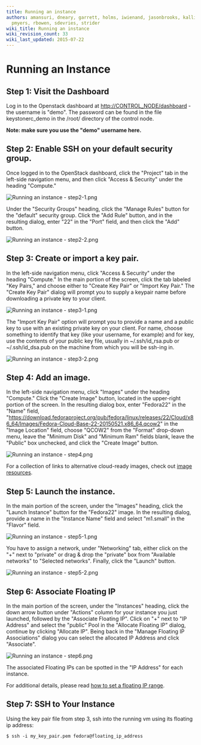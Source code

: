 ```yaml
---
title: Running an instance
authors: amansuri, dneary, garrett, holms, iwienand, jasonbrooks, kallies, mattdm,
  pmyers, rbowen, sdevries, strider
wiki_title: Running an instance
wiki_revision_count: 33
wiki_last_updated: 2015-07-22
---
```


# Running an Instance

## Step 1: Visit the Dashboard

Log in to the Openstack dashboard at <http://CONTROL_NODE/dashboard> - the username is "demo". The password can be found in the file keystonerc_demo in the /root/ directory of the control node.

**Note: make sure you use the "demo" username here.**

## Step 2: Enable SSH on your default security group.

Once logged in to the OpenStack dashboard, click the "Project" tab in the left-side navigation menu, and then click "Access & Security" under the heading "Compute."

![](Runninganinstance-step2-1.png "Running an instance - step2-1.png")

Under the "Security Groups" heading, click the "Manage Rules" button for the "default" security group. Click the "Add Rule" button, and in the resulting dialog, enter "22" in the "Port" field, and then click the "Add" button.

![](Runninganinstance-step2-2.png "Running an instance - step2-2.png")

## Step 3: Create or import a key pair.

In the left-side navigation menu, click "Access & Security" under the heading "Compute." In the main portion of the screen, click the tab labeled "Key Pairs," and choose either to "Create Key Pair" or "Import Key Pair." The "Create Key Pair" dialog will prompt you to supply a keypair name before downloading a private key to your client.

![](Runninganinstance-step3-1.png "Running an instance - step3-1.png")

The "Import Key Pair" option will prompt you to provide a name and a public key to use with an existing private key on your client. For name, choose something to identify that key (like your username, for example) and for key, use the contents of your public key file, usually in ~/.ssh/id_rsa.pub or ~/.ssh/id_dsa.pub on the machine from which you will be ssh-ing in.

![](Runninganinstance-step3-2.png "Running an instance - step3-2.png")

## Step 4: Add an image.

In the left-side navigation menu, click "Images" under the heading "Compute." Click the "Create Image" button, located in the upper-right portion of the screen. In the resulting dialog box, enter "Fedora22" in the "Name" field, "[<https://download.fedoraproject.org/pub/fedora/linux/releases/22/Cloud/x86_64/Images/Fedora-Cloud-Base-22-20150521.x86_64.qcow2>](https://download.fedoraproject.org/pub/fedora/linux/releases/22/Cloud/x86_64/Images/Fedora-Cloud-Base-22-20150521.x86_64.qcow2)" in the "Image Location" field, choose "QCOW2" from the "Format" drop-down menu, leave the "Minimum Disk" and "Minimum Ram" fields blank, leave the "Public" box unchecked, and click the "Create Image" button.

![](Runninganinstance-step4.png "Running an instance - step4.png")

For a collection of links to alternative cloud-ready images, check out [image resources](/resources/image-resources/).

## Step 5: Launch the instance.

In the main portion of the screen, under the "Images" heading, click the "Launch Instance" button for the "Fedora22" image. In the resulting dialog, provide a name in the "Instance Name" field and select "m1.small" in the "Flavor" field.

![](Runninganinstance-step5-1.png "Running an instance - step5-1.png")

You have to assign a network, under "Networking" tab, either click on the "+" next to "private" or drag & drop the "private" box from "Available networks" to "Selected networks". Finally, click the "Launch" button.

![](Runninganinstance-step5-2.png "Running an instance - step5-2.png")

## Step 6: Associate Floating IP

In the main portion of the screen, under the "Instances" heading, click the down arrow button under "Actions" column for your instance you just launched, followed by the "Associate Floating IP". Click on "+" next to "IP Address" and select the "public" Pool in the "Allocate Floating IP" dialog, continue by clicking "Allocate IP". Being back in the "Manage Floating IP Associations" dialog you can select the allocated IP Address and click "Associate".

![](Runninganinstance-step6.png "Running an instance - step6.png")

The associated Floating IPs can be spotted in the "IP Address" for each instance.

For additional details, please read [how to set a floating IP range](/networking/floating-ip-range/).

## Step 7: SSH to Your Instance

Using the key pair file from step 3, ssh into the running vm using its floating ip address:

    $ ssh -i my_key_pair.pem fedora@floating_ip_address
